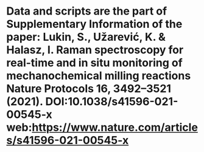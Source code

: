# Data and scripts are the part of Supplementary Information of the paper: Lukin, S., Užarević, K. & Halasz, I.  Raman spectroscopy for real-time and in situ monitoring of mechanochemical milling reactions Nature Protocols 16, 3492–3521 (2021). DOI:10.1038/s41596-021-00545-x  web:https://www.nature.com/articles/s41596-021-00545-x

